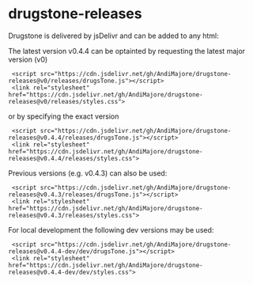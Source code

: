 # drugstone-releases

Drugstone is delivered by jsDelivr and can be added to any html:

The latest version v0.4.4 can be optainted by requesting the latest major version (v0)

```
 <script src="https://cdn.jsdelivr.net/gh/AndiMajore/drugstone-releases@v0/releases/drugsTone.js"></script>
 <link rel="stylesheet" href="https://cdn.jsdelivr.net/gh/AndiMajore/drugstone-releases@v0/releases/styles.css">
```
or by specifying the exact version
```
 <script src="https://cdn.jsdelivr.net/gh/AndiMajore/drugstone-releases@v0.4.4/releases/drugsTone.js"></script>
 <link rel="stylesheet" href="https://cdn.jsdelivr.net/gh/AndiMajore/drugstone-releases@v0.4.4/releases/styles.css">
```

Previous versions (e.g. v0.4.3) can also be used:
```
 <script src="https://cdn.jsdelivr.net/gh/AndiMajore/drugstone-releases@v0.4.3/releases/drugsTone.js"></script>
 <link rel="stylesheet" href="https://cdn.jsdelivr.net/gh/AndiMajore/drugstone-releases@v0.4.3/releases/styles.css">
```


For local development the following dev versions may be used:

```
 <script src="https://cdn.jsdelivr.net/gh/AndiMajore/drugstone-releases@v0.4.4-dev/dev/drugsTone.js"></script>
 <link rel="stylesheet" href="https://cdn.jsdelivr.net/gh/AndiMajore/drugstone-releases@v0.4.4-dev/dev/styles.css">
```
